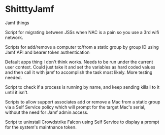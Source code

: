 # ShitttyJamf
Jamf things

Script for migrating between JSSs when NAC is a pain so you use a 3rd wifi network.

Scripts for add/remove a computer to/from a static group by group ID using Jamf API and bearer token authentication

Default apps thing I don't think works. Needs to be run under the current user context. Could just take it and set the variables as hard coded values and then call it with jamf to accomplish the task most likely. More testing needed.

Script to check if a process is running by name, and keep sending killall to it until it isn't.

Scripts to allow support associates add or remove a Mac from a static group via a Self Service policy which will prompt for the target Mac's serial, without the need for Jamf admin access.

Script to uninstall Crowdstrike Falcon using Self Service to display a prompt for the system's maintnance token.
